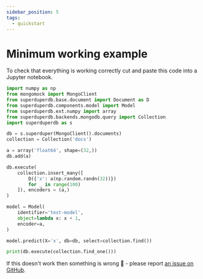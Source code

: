 ```yaml
---
sidebar_position: 5
tags:
  - quickstart
---
```


# Minimum working example

To check that everything is working correctly cut and paste this code into a Jupyter notebook.

```python
import numpy as np
from mongomock import MongoClient
from superduperdb.base.document import Document as D
from superduperdb.components.model import Model
from superduperdb.ext.numpy import array
from superduperdb.backends.mongodb.query import Collection
import superduperdb as s

db = s.superduper(MongoClient().documents)
collection = Collection('docs')

a = array('float64', shape=(32,))
db.add(a)

db.execute(
    collection.insert_many([
        D({'x': a(np.random.randn(32))})
        for _ in range(100)
    ]), encoders = (a,)
)

model = Model(
    identifier='test-model',
    object=lambda x: x + 1,
    encoder=a,
)

model.predict(X='x', db=db, select=collection.find())

print(db.execute(collection.find_one()))
```

If this doesn't work then something is wrong 🙉 - please report [an issue on GitHub](https://github.com/SuperDuperDB/superduperdb/issues).